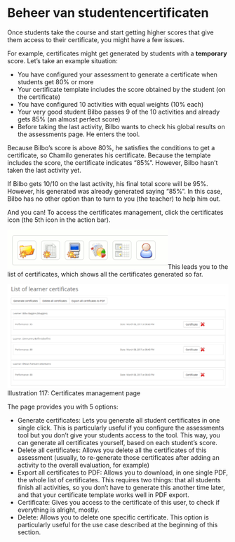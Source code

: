 # Beheer van studentencertificaten

Once students take the course and start getting higher scores that give them access to their certificate, you might have a few issues.

For example, certificates might get generated by students with a **temporary** score. Let’s take an example situation:

* You have configured your assessment to generate a certificate when students get 80% or more
* Your certificate template includes the score obtained by the student \(on the certificate\)
* You have configured 10 activities with equal weights \(10% each\)
* Your very good student Bilbo passes 9 of the 10 activities and already gets 85% \(an almost perfect score\)
* Before taking the last activity, Bilbo wants to check his global results on the assessments page. He enters the tool.

Because Bilbo’s score is above 80%, he satisfies the conditions to get a certificate, so Chamilo generates his certificate. Because the template includes the score, the certificate indicates “85%”. However, Bilbo hasn’t taken the last activity yet.

If Bilbo gets 10/10 on the last activity, his final total score will be 95%. However, his generated was already generated saying “85%”. In this case, Bilbo has no other option than to turn to you \(the teacher\) to help him out.

And you can! To access the certificates management, click the certificates icon \(the 5th icon in the action bar\).

![](../../.gitbook/assets/image13%20%288%29.png)This leads you to the list of certificates, which shows all the certificates generated so far.

![](../../.gitbook/assets/image14%20%288%29.png)Illustration 117: Certificates management page

The page provides you with 5 options:

* Generate certificates: Lets you generate all student certificates in one single click. This is particularly useful if you configure the assessments tool but you don’t give your students access to the tool. This way, you can generate all certificates yourself, based on each student’s score.
* Delete all certificates: Allows you delete all the certificates of this assessment \(usually, to re-generate those certificates after adding an activity to the overall evaluation, for example\)
* Export all certificates to PDF: Allows you to download, in one single PDF, the whole list of certificates. This requires two things: that all students finish all activities, so you don’t have to generate this another time later, and that your certificate template works well in PDF export.
* Certificate: Gives you access to the certificate of this user, to check if everything is alright, mostly.
* Delete: Allows you to delete one specific certificate. This option is particularly useful for the use case described at the beginning of this section.


